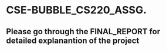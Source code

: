 # CSE-BUBBLE_CS220_ASSG.
## Please go through the FINAL_REPORT for detailed explanantion of the project  
